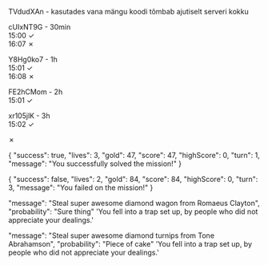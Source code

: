 TVdudXAn - kasutades vana mängu koodi tõmbab ajutiselt serveri kokku


cUIxNT9G - 30min \
15:00 &check;\
16:07 &cross;

Y8Hg0ko7 - 1h \
15:01 &check;\
16:08 &cross; 

FE2hCMom - 2h\
15:01 &check;

xr105jlK - 3h\
15:02 &check;


&cross;


{
"success": true,
"lives": 3,
"gold": 47,
"score": 47,
"highScore": 0,
"turn": 1,
"message": "You successfully solved the mission!"
}

{
"success": false,
"lives": 2,
"gold": 84,
"score": 84,
"highScore": 0,
"turn": 3,
"message": "You failed on the mission!"
}

"message": "Steal super awesome diamond wagon from Romaeus Clayton",
"probability": "Sure thing"
'You fell into a trap set up, by people who did not appreciate your dealings.'

"message": "Steal super awesome diamond turnips from Tone Abrahamson",
"probability": "Piece of cake"
'You fell into a trap set up, by people who did not appreciate your dealings.'

